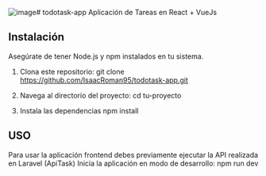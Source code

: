 ![image](https://github.com/IsaacRoman95/todotask-app/assets/81668182/6699deb3-2d38-4510-af9c-55b02491fb4f)# todotask-app
 Aplicación de Tareas en React + VueJs

## Instalación
Asegúrate de tener Node.js y npm instalados en tu sistema.

1. Clona este repositorio:
   git clone https://github.com/IsaacRoman95/todotask-app.git

2. Navega al directorio del proyecto:
   cd tu-proyecto

3. Instala las dependencias
   npm install

## USO
Para usar la aplicación frontend debes previamente ejecutar la API realizada en Laravel (ApiTask)
Inicia la aplicación en modo de desarrollo:
npm run dev
